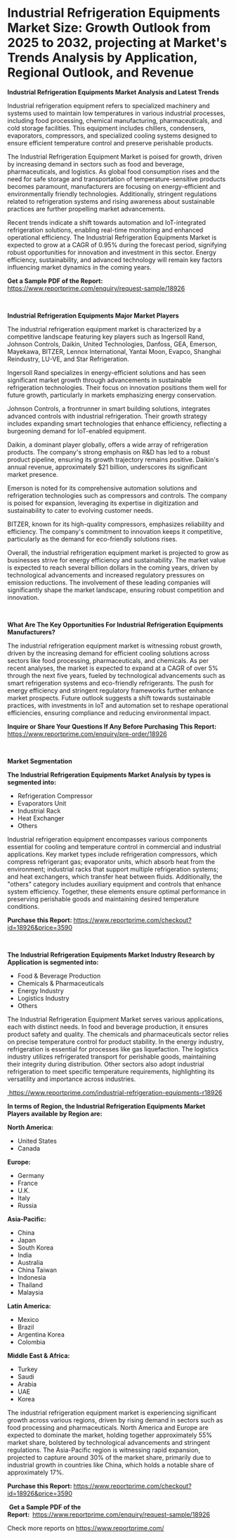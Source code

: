 <p><h1>Industrial Refrigeration Equipments Market Size: Growth Outlook from 2025 to 2032, projecting at Market's Trends Analysis by Application, Regional Outlook, and Revenue</h1></p><p><strong>Industrial Refrigeration Equipments Market Analysis and Latest Trends</strong></p>
<p><p>Industrial refrigeration equipment refers to specialized machinery and systems used to maintain low temperatures in various industrial processes, including food processing, chemical manufacturing, pharmaceuticals, and cold storage facilities. This equipment includes chillers, condensers, evaporators, compressors, and specialized cooling systems designed to ensure efficient temperature control and preserve perishable products.</p><p>The Industrial Refrigeration Equipment Market is poised for growth, driven by increasing demand in sectors such as food and beverage, pharmaceuticals, and logistics. As global food consumption rises and the need for safe storage and transportation of temperature-sensitive products becomes paramount, manufacturers are focusing on energy-efficient and environmentally friendly technologies. Additionally, stringent regulations related to refrigeration systems and rising awareness about sustainable practices are further propelling market advancements.</p><p>Recent trends indicate a shift towards automation and IoT-integrated refrigeration solutions, enabling real-time monitoring and enhanced operational efficiency. The Industrial Refrigeration Equipments Market is expected to grow at a CAGR of 0.95% during the forecast period, signifying robust opportunities for innovation and investment in this sector. Energy efficiency, sustainability, and advanced technology will remain key factors influencing market dynamics in the coming years.</p></p>
<p><strong>Get a Sample PDF of the Report:&nbsp;</strong> <a href="https://www.reportprime.com/enquiry/request-sample/18926?utm_campaign=2268&utm_medium=2&utm_source=Github&utm_content=ia&utm_term=19032025&utm_id=industrial-refrigeration-equipments">https://www.reportprime.com/enquiry/request-sample/18926</a></p>
<p>&nbsp;</p>
<p><strong>Industrial Refrigeration Equipments Major Market Players</strong></p>
<p><p>The industrial refrigeration equipment market is characterized by a competitive landscape featuring key players such as Ingersoll Rand, Johnson Controls, Daikin, United Technologies, Danfoss, GEA, Emerson, Mayekawa, BITZER, Lennox International, Yantai Moon, Evapco, Shanghai Reindustry, LU-VE, and Star Refrigeration. </p><p>Ingersoll Rand specializes in energy-efficient solutions and has seen significant market growth through advancements in sustainable refrigeration technologies. Their focus on innovation positions them well for future growth, particularly in markets emphasizing energy conservation.</p><p>Johnson Controls, a frontrunner in smart building solutions, integrates advanced controls with industrial refrigeration. Their growth strategy includes expanding smart technologies that enhance efficiency, reflecting a burgeoning demand for IoT-enabled equipment.</p><p>Daikin, a dominant player globally, offers a wide array of refrigeration products. The company's strong emphasis on R&D has led to a robust product pipeline, ensuring its growth trajectory remains positive. Daikin's annual revenue, approximately $21 billion, underscores its significant market presence.</p><p>Emerson is noted for its comprehensive automation solutions and refrigeration technologies such as compressors and controls. The company is poised for expansion, leveraging its expertise in digitization and sustainability to cater to evolving customer needs.</p><p>BITZER, known for its high-quality compressors, emphasizes reliability and efficiency. The company's commitment to innovation keeps it competitive, particularly as the demand for eco-friendly solutions rises.</p><p>Overall, the industrial refrigeration equipment market is projected to grow as businesses strive for energy efficiency and sustainability. The market value is expected to reach several billion dollars in the coming years, driven by technological advancements and increased regulatory pressures on emission reductions. The involvement of these leading companies will significantly shape the market landscape, ensuring robust competition and innovation.</p></p>
<p>&nbsp;</p>
<p><strong>What Are The Key Opportunities For Industrial Refrigeration Equipments Manufacturers?</strong></p>
<p><p>The industrial refrigeration equipment market is witnessing robust growth, driven by the increasing demand for efficient cooling solutions across sectors like food processing, pharmaceuticals, and chemicals. As per recent analyses, the market is expected to expand at a CAGR of over 5% through the next five years, fueled by technological advancements such as smart refrigeration systems and eco-friendly refrigerants. The push for energy efficiency and stringent regulatory frameworks further enhance market prospects. Future outlook suggests a shift towards sustainable practices, with investments in IoT and automation set to reshape operational efficiencies, ensuring compliance and reducing environmental impact.</p></p>
<p><strong>Inquire or Share Your Questions If Any Before Purchasing This Report:</strong> <a href="https://www.reportprime.com/enquiry/pre-order/18926?utm_campaign=2268&utm_medium=2&utm_source=Github&utm_content=ia&utm_term=19032025&utm_id=industrial-refrigeration-equipments">https://www.reportprime.com/enquiry/pre-order/18926</a></p>
<p>&nbsp;</p>
<p><strong>Market Segmentation</strong></p>
<p><strong>The Industrial Refrigeration Equipments Market Analysis by types is segmented into:</strong></p>
<p><ul><li>Refrigeration Compressor</li><li>Evaporators Unit</li><li>Industrial Rack</li><li>Heat Exchanger</li><li>Others</li></ul></p>
<p><p>Industrial refrigeration equipment encompasses various components essential for cooling and temperature control in commercial and industrial applications. Key market types include refrigeration compressors, which compress refrigerant gas; evaporator units, which absorb heat from the environment; industrial racks that support multiple refrigeration systems; and heat exchangers, which transfer heat between fluids. Additionally, the "others" category includes auxiliary equipment and controls that enhance system efficiency. Together, these elements ensure optimal performance in preserving perishable goods and maintaining desired temperature conditions.</p></p>
<p><strong>Purchase this Report:&nbsp;</strong><a href="https://www.reportprime.com/checkout?id=18926&price=3590&utm_campaign=2268&utm_medium=2&utm_source=Github&utm_content=ia&utm_term=19032025&utm_id=industrial-refrigeration-equipments">https://www.reportprime.com/checkout?id=18926&price=3590</a></p>
<p>&nbsp;</p>
<p><strong>The Industrial Refrigeration Equipments Market Industry Research by Application is segmented into:</strong></p>
<p><ul><li>Food & Beverage Production</li><li>Chemicals & Pharmaceuticals</li><li>Energy Industry</li><li>Logistics Industry</li><li>Others</li></ul></p>
<p><p>The Industrial Refrigeration Equipment Market serves various applications, each with distinct needs. In food and beverage production, it ensures product safety and quality. The chemicals and pharmaceuticals sector relies on precise temperature control for product stability. In the energy industry, refrigeration is essential for processes like gas liquefaction. The logistics industry utilizes refrigerated transport for perishable goods, maintaining their integrity during distribution. Other sectors also adopt industrial refrigeration to meet specific temperature requirements, highlighting its versatility and importance across industries.</p></p>
<p><a href="https://www.reportprime.com/industrial-refrigeration-equipments-r18926?utm_campaign=2268&utm_medium=2&utm_source=Github&utm_content=ia&utm_term=19032025&utm_id=industrial-refrigeration-equipments">&nbsp;https://www.reportprime.com/industrial-refrigeration-equipments-r18926</a></p>
<p><strong>In terms of Region, the Industrial Refrigeration Equipments Market Players available by Region are:</strong></p>
<p>
    <p> <strong> North America: </strong>
        <ul>
            <li>United States</li>
            <li>Canada</li>
        </ul>
        </p> 
    <p> <strong> Europe: </strong>
        <ul>
            <li>Germany</li>
            <li>France</li>
            <li>U.K.</li>
            <li>Italy</li>
            <li>Russia</li>
        </ul>
        </p> 
    <p> <strong> Asia-Pacific: </strong>
        <ul>
            <li>China</li>
            <li>Japan</li>
            <li>South Korea</li>
            <li>India</li>
            <li>Australia</li>
            <li>China Taiwan</li>
            <li>Indonesia</li>
            <li>Thailand</li>
            <li>Malaysia</li>
        </ul>
        </p> 
    <p> <strong> Latin America: </strong>
        <ul>
            <li>Mexico</li>
            <li>Brazil</li>
            <li>Argentina Korea</li>
            <li>Colombia</li>
        </ul>
        </p> 
    <p> <strong> Middle East & Africa: </strong>
        <ul>
            <li>Turkey</li>
            <li>Saudi</li>
            <li>Arabia</li>
            <li>UAE</li>
            <li>Korea</li>
        </ul>
    </p>
    </p>
<p><p>The industrial refrigeration equipment market is experiencing significant growth across various regions, driven by rising demand in sectors such as food processing and pharmaceuticals. North America and Europe are expected to dominate the market, holding together approximately 55% market share, bolstered by technological advancements and stringent regulations. The Asia-Pacific region is witnessing rapid expansion, projected to capture around 30% of the market share, primarily due to industrial growth in countries like China, which holds a notable share of approximately 17%.</p></p>
<p><strong>Purchase this Report: </strong><a href="https://www.reportprime.com/checkout?id=18926&price=3590&utm_campaign=2268&utm_medium=2&utm_source=Github&utm_content=ia&utm_term=19032025&utm_id=industrial-refrigeration-equipments">https://www.reportprime.com/checkout?id=18926&price=3590</a></p>
<p>&nbsp;<strong>Get a Sample PDF of the Report:&nbsp;&nbsp;</strong><a href="https://www.reportprime.com/enquiry/request-sample/18926?utm_campaign=2268&utm_medium=2&utm_source=Github&utm_content=ia&utm_term=19032025&utm_id=industrial-refrigeration-equipments">https://www.reportprime.com/enquiry/request-sample/18926</a></p>
<p><strong></strong></p>
<p>Check more reports on <a href="https://www.reportprime.com/?utm_campaign=2268&utm_medium=2&utm_source=Github&utm_content=ia&utm_term=19032025&utm_id=industrial-refrigeration-equipments">https://www.reportprime.com/</a></p>